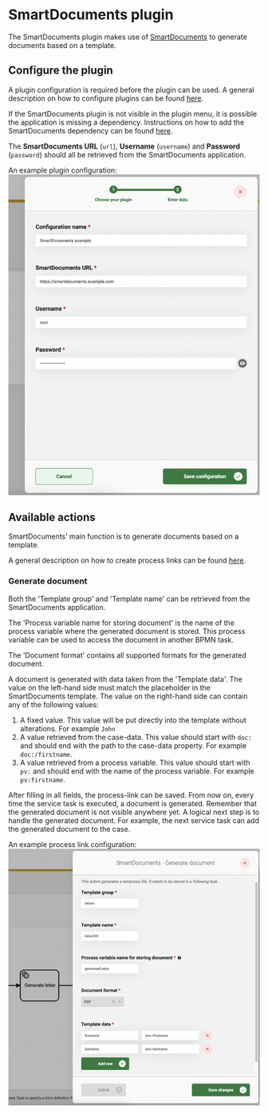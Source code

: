 # SmartDocuments plugin

The SmartDocuments plugin makes use of [SmartDocuments](https://smartdocuments.com/) to generate documents based on a template.

## Configure the plugin

A plugin configuration is required before the plugin can be used. A general description on how to configure plugins can be found [here](configure-plugin.md).

If the SmartDocuments plugin is not visible in the plugin menu, it is possible the application is missing a dependency. Instructions on how to add the SmartDocuments dependency can be found [here](../../fundamentals/getting-started/modules/zgw/smartdocuments.md).

The **SmartDocuments URL** (`url`), **Username** (`username`) and **Password** (`password`) should all be retrieved from the SmartDocuments application.

An example plugin configuration: ![example plugin configuration](../../using-valtimo/plugin/smartdocuments/img/configure-plugin.png)

## Available actions

SmartDocuments' main function is to generate documents based on a template.

A general description on how to create process links can be found [here](broken-reference).

### Generate document

Both the 'Template group' and 'Template name' can be retrieved from the SmartDocuments application.

The 'Process variable name for storing document' is the name of the process variable where the generated document is stored. This process variable can be used to access the document in another BPMN task.

The 'Document format' contains all supported formats for the generated document.

A document is generated with data taken from the 'Template data'. The value on the left-hand side must match the placeholder in the SmartDocuments template. The value on the right-hand side can contain any of the following values:

1. A fixed value. This value will be put directly into the template without alterations. For example `John`
2. A value retrieved from the case-data. This value should start with `doc:` and should end with the path to the case-data property. For example `doc:/firstname`.
3. A value retrieved from a process variable. This value should start with `pv:` and should end with the name of the process variable. For example `pv:firstname`.

After filling in all fields, the process-link can be saved. From now on, every time the service task is executed, a document is generated. Remember that the generated document is not visible anywhere yet. A logical next step is to handle the generated document. For example, the next service task can add the generated document to the case.

An example process link configuration: ![Generate document process link](../../using-valtimo/plugin/smartdocuments/img/generate-document-process-link.png)
